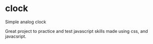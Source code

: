 # clock
Simple analog clock

Great project to practice and test javascript skills made using css, and javacsript.
